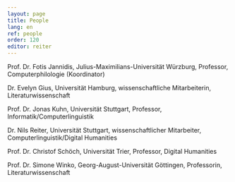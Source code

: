 ```yaml
---
layout: page
title: People
lang: en
ref: people
order: 120
editor: reiter
---
```




Prof. Dr. Fotis Jannidis, Julius-Maximilians-Universität Würzburg, Professor, Computerphilologie (Koordinator)

Dr. Evelyn Gius, Universität Hamburg, wissenschaftliche Mitarbeiterin, Literaturwissenschaft

Prof. Dr. Jonas Kuhn, Universität Stuttgart, Professor, Informatik/Computerlinguistik

Dr. Nils Reiter, Universität Stuttgart, wissenschaftlicher Mitarbeiter, Computerlinguistik/Digital Humanities

Prof. Dr. Christof Schöch, Universität Trier, Professor, Digital Humanities

Prof. Dr. Simone Winko, Georg-August-Universität Göttingen, Professorin, Literaturwissenschaft


